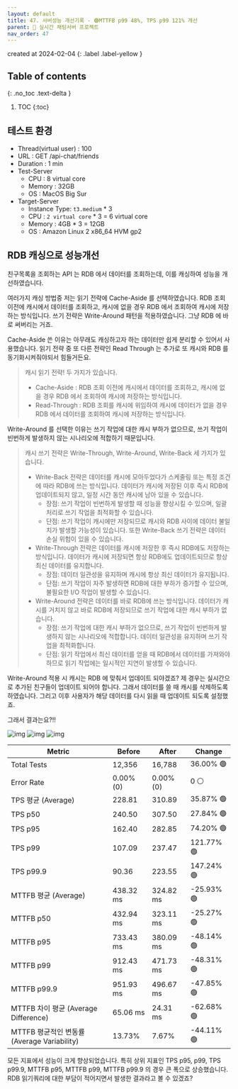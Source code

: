 ```yaml
---
layout: default
title: 47. 서버성능 개선기록 - 🟢MTTFB p99 48%, TPS p99 121% 개선
parent: 📌 실시간 채팅서버 프로젝트
nav_order: 47
---
```


created at 2024-02-04
{: .label .label-yellow }

## Table of contents
{: .no_toc .text-delta }

1. TOC
{:toc}

   

## 테스트 환경
* Thread(virtual user) : 100
* URL : GET /api-chat/friends
* Duration : 1 min
* Test-Server
    * CPU : 8 virtual core
    * Memory : 32GB
    * OS : MacOS Big Sur
* Target-Server
    * Instance Type: `t3.medium` * 3
    * CPU : `2 virtual core` * 3 = 6 virtual core
    * Memory : 4GB * 3 = 12GB
    * OS : Amazon Linux 2 x86_64 HVM gp2

## RDB 캐싱으로 성능개선

친구목록을 조회하는 API 는 RDB 에서 데이터를 조회하는데, 이를 캐싱하여 성능을 개선하였습니다.

여러가지 캐싱 방법중 저는 읽기 전략에 Cache-Aside 를 선택하였습니다. RDB 조회 이전에 캐시에서 데이터를 조회하고, 캐시에 없을 경우 RDB 에서 조회하여 캐시에 저장하는 방식입니다. 쓰기 전략은 Write-Around 패턴을 적용하였습니다. 그냥 RDB 에 바로 써버리는 거죠.

Cache-Aside 쓴 이유는 아무래도 캐싱하고자 하는 데이터만 쉽게 분리할 수 있어서 사용했습니다. 읽기 전략 중 또 다른 전략인 Read Through 는 추가로 또 캐시와 RDB 를 동기화시켜줘야되서 힘들거든요.

> 캐시 읽기 전략! 두 가지가 있습니다.
> * Cache-Aside : RDB 조회 이전에 캐시에서 데이터를 조회하고, 캐시에 없을 경우 RDB 에서 조회하여 캐시에 저장하는 방식입니다.
> * Read-Through : RDB 조회를 캐시에 위임하여 캐시에 데이터가 없을 경우 RDB 에서 데이터를 조회하여 캐시에 저장하는 방식입니다.

Write-Around 를 선택한 이유는 쓰기 작업에 대한 캐시 부하가 없으므로, 쓰기 작업이 빈번하게 발생하지 않는 시나리오에 적합하기 때문입니다.

> 캐시 쓰기 전략은 Write-Through, Write-Around, Write-Back 세 가지가 있습니다.
>
> * Write-Back 전략은 데이터를 캐시에 모아두었다가 스케줄링 또는 특정 조건에 따라 RDB에 쓰는 방식입니다. 데이터가 캐시에 저장된 이후 즉시 RDB에 업데이트되지 않고, 일정 시간 동안 캐시에 남아 있을 수 있습니다.
>   * 장점: 쓰기 작업이 빈번하게 발생할 때 성능을 향상시킬 수 있으며, 일괄 처리로 쓰기 작업을 최적화할 수 있습니다.
>   * 단점: 쓰기 작업이 캐시에만 저장되므로 캐시와 RDB 사이에 데이터 불일치가 발생할 가능성이 있습니다. 또한 Write-Back 쓰기 전략은 데이터 손실 위험이 있을 수 있습니다.
> * Write-Through 전략은 데이터를 캐시에 저장한 후 즉시 RDB에도 저장하는 방식입니다. 데이터가 캐시에 저장되면 항상 RDB에도 업데이트되므로 항상 최신 데이터를 유지합니다.
>   * 장점: 데이터 일관성을 유지하며 캐시에 항상 최신 데이터가 유지됩니다.
>   * 단점: 쓰기 작업이 자주 발생하면 RDB에 대한 부하가 증가할 수 있으며, 불필요한 I/O 작업이 발생할 수 있습니다.
> * Write-Around 전략은 데이터를 바로 RDB에 쓰는 방식입니다. 데이터가 캐시를 거치지 않고 바로 RDB에 저장되므로 쓰기 작업에 대한 캐시 부하가 없습니다.
>   * 장점: 쓰기 작업에 대한 캐시 부하가 없으므로, 쓰기 작업이 빈번하게 발생하지 않는 시나리오에 적합합니다. 데이터 일관성을 유지하며 쓰기 작업을 최적화합니다.
>   * 단점: 읽기 작업에서 최신 데이터를 얻을 때 RDB에서 데이터를 가져와야 하므로 읽기 작업에는 일시적인 지연이 발생할 수 있습니다.


Write-Around 적용 시 캐시는 RDB 에 맞춰서 업데이트 되야겠죠? 제 경우는 실시간으로 추가된 친구들이 업데이트 되어야 합니다. 그래서 데이터를 쓸 때 캐시를 삭제하도록 하였습니다. 그리고 이후 사용자가 해당 데이터를 다시 읽을 때 업데이트 되도록 설정했죠.

그래서 결과는요?!!

![img](../../../assets/caching/Untitled.png)
![img](../../../assets/caching/Untitled2.png)
![img](../../../assets/caching/Untitled3.png)

| Metric             | Before       | After        | Change     |
|--------------------|--------------|--------------|------------|
| Total Tests        | 12,356       | 16,788       | 36.00% 🟢  |
| Error Rate         | 0.00%(0)     | 0.00%(0)     | 0 ⚪        |
| TPS 평균 (Average)  | 228.81       | 310.89       | 35.87% 🟢  |
| TPS p50            | 240.50       | 307.50       | 27.84% 🟢  |
| TPS p95            | 162.40       | 282.85       | 74.20% 🟢  |
| TPS p99            | 107.09       | 237.47       | 121.77% 🟢 |
| TPS p99.9          | 90.36        | 223.55       | 147.24% 🟢 |
| MTTFB 평균 (Average)| 438.32 ms   | 324.82 ms   | -25.93% 🟢 |
| MTTFB p50          | 432.94 ms   | 323.11 ms   | -25.27% 🟢 |
| MTTFB p95          | 733.43 ms   | 380.09 ms   | -48.14% 🟢 |
| MTTFB p99          | 912.43 ms   | 471.73 ms   | -48.31% 🟢 |
| MTTFB p99.9        | 951.93 ms   | 496.67 ms   | -47.85% 🟢 |
| MTTFB 차이 평균 (Average Difference)| 65.06 ms | 24.31 ms | -62.68% 🟢 |
| MTTFB 평균적인 변동률 (Average Variability)| 13.73% | 7.67% | -44.11% 🟢 |

모든 지표에서 성능이 크게 향상되었습니다. 특히 상위 지표인 TPS p95, p99, TPS p99.9, MTTFB p95, MTTFB p99, MTTFB p99.9 의 경우 큰 폭으로 상승했습니다.
RDB 읽기쿼리에 대한 부담이 적어지면서 발생한 결과라고 볼 수 있겠죠?